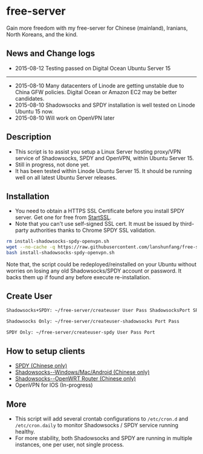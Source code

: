 # free-server

Gain more freedom with my free-server for Chinese (mainland), Iranians, North Koreans, and the kind.

## News and Change logs
* 2015-08-12 Testing passed on Digital Ocean Ubuntu Server 15

-------

* 2015-08-10 Many datacenters of Linode are getting unstable due to China GFW policies. Digital Ocean or Amazon EC2 may be better candidates.
* 2015-08-10 Shadowsocks and SPDY installation is well tested on Linode Ubuntu 15 now.
* 2015-08-10 Will work on OpenVPN later

## Description

* This script is to assist you setup a Linux Server hosting proxy/VPN service of Shadowsocks, SPDY and OpenVPN, within Ubuntu Server 15.
* Still in progress, not done yet.
* It has been tested within Linode Ubuntu Server 15. It should be running well on all latest Ubuntu Server releases.

## Installation

* You need to obtain a HTTPS SSL Certificate before you install SPDY server. Get one for free from [StartSSL](https://www.startssl.com/?app=12).
* Note that you can't use self-signed SSL cert. It must be issued by third-party authorities thanks to Chrome SPDY SSL validation.

```bash
rm install-shadowsocks-spdy-openvpn.sh
wget --no-cache -q https://raw.githubusercontent.com/lanshunfang/free-server/master/install-shadowsocks-spdy-openvpn.sh
bash install-shadowsocks-spdy-openvpn.sh
```

Note that, the script could be redeployed/reinstalled on your Ubuntu without worries on losing any old Shadowsocks/SPDY account or password.
It backs them up if found any before execute re-installation.

## Create User

```bash
Shadowsocks+SPDY: ~/free-server/createuser User Pass ShadowsocksPort SPDYPort 

Shadowsocks Only: ~/free-server/createuser-shadowsocks Port Pass 

SPDY Only: ~/free-server/createuser-spdy User Pass Port 
```

## How to setup clients

* [SPDY (Chinese only)](http://www.xiaofang.me/2014/12/20/windowsmaclinux-%E4%BD%BF%E7%94%A8%E5%AE%88%E6%9C%9B%E6%97%A0%E5%A2%99%E8%AE%A1%E5%88%92%E7%9A%84-spdy-%E9%AB%98%E9%80%9F%E7%BF%BB%E5%A2%99%E8%AE%BE%E7%BD%AE/ "Chinese only")
* [Shadowsocks--Windows/Mac/Android (Chinese only)](http://www.xiaofang.me/2013/05/17/%E5%B0%8F%E6%96%B9%E6%97%A0%E5%A2%99%E8%AE%A1%E5%88%92%E5%9F%BA%E4%BA%8Eshadowsocks%E7%9A%84%E7%BF%BB%E5%A2%99%E5%AE%A2%E6%88%B7%E7%AB%AF%E8%AE%BE%E7%BD%AE/ "Chinese only")
* [Shadowsocks--OpenWRT Router (Chinese only)](http://www.xiaofang.me/2015/05/05/%E5%AE%88%E6%9C%9B%E6%97%A0%E5%A2%99%E8%AE%A1%E5%88%92%E5%AE%B6%E5%BA%AD%E4%BC%81%E4%B8%9Abeta1%E7%89%88-%E6%99%BA%E8%83%BD%E8%B7%AF%E7%94%B1%E5%99%A8%E6%9E%84%E5%BB%BA%E6%96%B9/ "Chinese only")
* OpenVPN for IOS (In-progress)

## More

* This script will add several crontab configurations to `/etc/cron.d` and `/etc/cron.daily` to monitor Shadowsocks / SPDY service running healthy.
* For more stability, both Shadowsocks and SPDY are running in multiple instances, one per user, not single process.